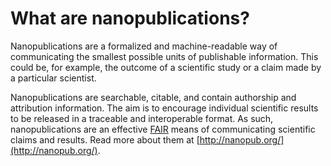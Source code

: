 # What are nanopublications?
Nanopublications are a formalized and machine-readable way of communicating the smallest possible units
of publishable information. This could be, for example, the outcome of a scientific study or a claim
made by a particular scientist.

Nanopublications are searchable, citable, and contain authorship and attribution
information. The aim is to encourage individual scientific results to be released in a traceable and
interoperable format. As such, nanopublications are an effective [FAIR](https://www.go-fair.org/fair-principles/)
means of communicating scientific claims and results. Read more about them at [http://nanopub.org/](http://nanopub.org/).
